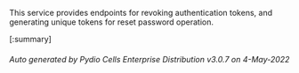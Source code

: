 






This service provides endpoints for revoking authentication tokens, and generating unique tokens for reset password operation.

[:summary]

###### Auto generated by Pydio Cells Enterprise Distribution v3.0.7 on 4-May-2022
